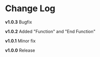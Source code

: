 # Change Log
**v1.0.3**
Bugfix

**v1.0.2**
Added "Function" and "End Function"

**v1.0.1**
Minor fix

**v1.0.0**
Release


